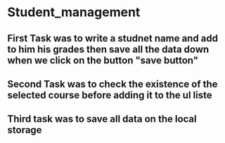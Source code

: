 # Student_management
## First Task was to write a studnet name and add  to him his grades then save all the data down when we click on the button "save button"
## Second Task was to check the existence of the selected course before adding it to the ul liste
## Third task was to save all data on the local storage